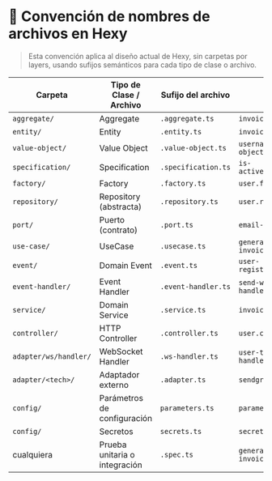 # 📛 Convención de nombres de archivos en Hexy

> Esta convención aplica al diseño actual de Hexy, sin carpetas por layers, usando sufijos semánticos para cada tipo de clase o archivo.

| Carpeta                      | Tipo de Clase / Archivo      | Sufijo del archivo         | Ejemplo                              |
|-----------------------------|-------------------------------|-----------------------------|--------------------------------------|
| `aggregate/`                | Aggregate                     | `.aggregate.ts`            | `invoice.aggregate.ts`               |
| `entity/`                   | Entity                        | `.entity.ts`               | `invoice-line.entity.ts`             |
| `value-object/`             | Value Object                  | `.value-object.ts`         | `username.value-object.ts`           |
| `specification/`            | Specification                 | `.specification.ts`        | `is-active.specification.ts`         |
| `factory/`                  | Factory                       | `.factory.ts`              | `user.factory.ts`                    |
| `repository/`               | Repository (abstracta)        | `.repository.ts`           | `user.repository.ts`                 |
| `port/`                     | Puerto (contrato)             | `.port.ts`                 | `email-sender.port.ts`               |
| `use-case/`                 | UseCase                       | `.usecase.ts`              | `generate-invoice.usecase.ts`        |
| `event/`                    | Domain Event                  | `.event.ts`                | `user-registered.event.ts`           |
| `event-handler/`            | Event Handler                 | `.event-handler.ts`        | `send-welcome.event-handler.ts`      |
| `service/`                  | Domain Service                | `.service.ts`              | `invoice.service.ts`                 |
| `controller/`               | HTTP Controller               | `.controller.ts`           | `user.controller.ts`                 |
| `adapter/ws/handler/`       | WebSocket Handler             | `.ws-handler.ts`           | `user-typing.ws-handler.ts`          |
| `adapter/<tech>/`           | Adaptador externo             | `.adapter.ts`              | `sendgrid.adapter.ts`                |
| `config/`                   | Parámetros de configuración   | `parameters.ts`            | `parameters.ts`                      |
| `config/`                   | Secretos                      | `secrets.ts`               | `secrets.ts`                         |
| cualquiera                  | Prueba unitaria o integración | `.spec.ts`                 | `generate-invoice.usecase.spec.ts`   |